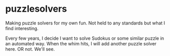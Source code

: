 # puzzlesolvers
Making puzzle solvers for my own fun. Not held to any standards but what I find interesting.

Every few years, I decide I want to solve Sudokus or some similar puzzle in an automated way. When the whim hits, I will add another puzzle solver here. OR not. We'll see.
